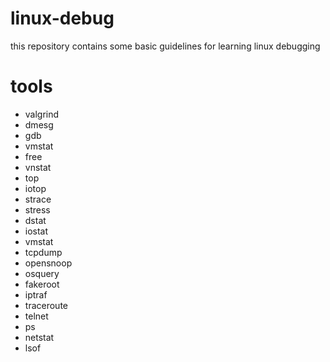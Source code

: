 # linux-debug
this repository contains some basic guidelines for learning linux debugging

# tools
* valgrind
* dmesg
* gdb
* vmstat
* free
* vnstat
* top
* iotop
* strace
* stress
* dstat
* iostat
* vmstat
* tcpdump
* opensnoop
* osquery
* fakeroot
* iptraf
* traceroute
* telnet
* ps
* netstat
* lsof
